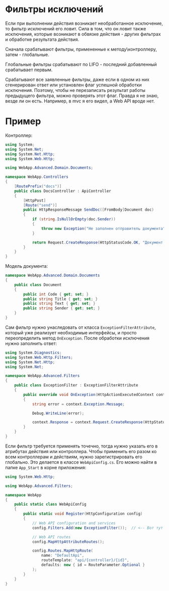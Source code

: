 # Фильтры исключений

Если при выполнении действия возникает необработанное исключение, то фильтр исключений его ловит. Сила в том, что он ловит также исключения, которые возникают в обвязке действия - других фильтрах и обработке результата действия.

Сначала срабатывают фильтры, примененные к методу\контроллеру, затем - глобальные.

Глобальные фильтры срабатывают по LIFO - последний добавленный срабатывает первым.

Срабатывают все заявленные фильтры, даже если в одном из них сгенерирован ответ или установлен флаг успешной обработки исключения. Поэтому, чтобы не перезаписать результат работы предыдущего фильтра, можно проверять этот флаг. Правда я не знаю, везде ли он есть. Например, в mvc я его видел, а Web API вроде нет.

# Пример

Контроллер:

```c#
using System;
using System.Net;
using System.Net.Http;
using System.Web.Http;

using WebApp.Advanced.Domain.Documents;

namespace WebApp.Controllers
{
    [RoutePrefix("docs")]
    public class DocsController : ApiController
    {
        [HttpPost]
        [Route("send")]
        public HttpResponseMessage SendDoc([FromBody]Document doc)
        {
            if (string.IsNullOrEmpty(doc.Sender))
            {
                throw new Exception("Не заполнен отправитель документа");
            }

            return Request.CreateResponse(HttpStatusCode.OK, "Документ принят");
        }
    }
}
```

Модель документа:

```c#
namespace WebApp.Advanced.Domain.Documents
{
    public class Document
    {
        public int Code { get; set; }
        public string Title { get; set; }
        public string Text { get; set; }
        public string Sender { get; set; }
    }
}
```

Сам фильтр нужно унаследовать от класса `ExceptionFilterAttribute`, который уже реализует необходимые интерфейсы, и просто переопределить метод `OnException`. После обработки исключения нужно заполнить ответ:

```c#
using System.Diagnostics;
using System.Web.Http.Filters;
using System.Net.Http;
using System.Net;

namespace WebApp.Advanced.Filters
{
    public class ExceptionFilter : ExceptionFilterAttribute
    {
        public override void OnException(HttpActionExecutedContext context)
        {
            string error = context.Exception.Message;

            Debug.WriteLine(error);

            context.Response = context.Request.CreateResponse(HttpStatusCode.BadRequest, error);
        }
    }
}
```

Если фильтр требуется применять точечно, тогда нужно указать его в атрибутах действия или контроллера. Чтобы применить его разом ко всем контроллерам и действиям, нужно зарегистрировать его глобально. Это делается в классе `WebApiConfig.cs`. Его можно найти в папке `App_Start` в корне приложения:

```c#
using System.Web.Http;

using WebApp.Advanced.Filters;

namespace WebApp
{
    public static class WebApiConfig
    {
        public static void Register(HttpConfiguration config)
        {
            // Web API configuration and services
            config.Filters.Add(new ExceptionFilter());  // <-- Вот тут

            // Web API routes
            config.MapHttpAttributeRoutes();

            config.Routes.MapHttpRoute(
                name: "DefaultApi",
                routeTemplate: "api/{controller}/{id}",
                defaults: new { id = RouteParameter.Optional }
            );
        }
    }
}
```

